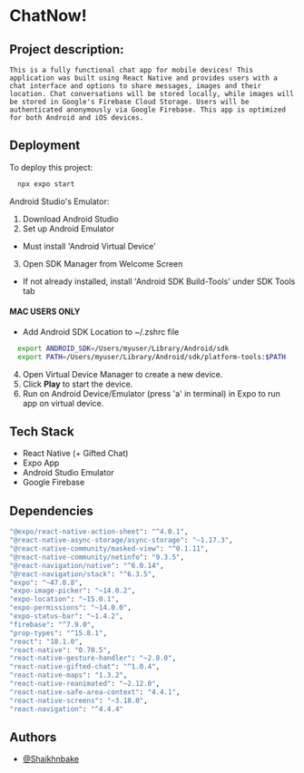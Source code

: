 # ChatNow!
 

## Project description:

	This is a fully functional chat app for mobile devices! This application was built using React Native and provides users with a chat interface and options to share messages, images and their location. Chat conversations will be stored locally, while images will be stored in Google's Firebase Cloud Storage. Users will be authenticated anonymously via Google Firebase. This app is optimized for both Android and iOS devices.


## Deployment

To deploy this project:

```bash
  npx expo start
```

Android Studio's Emulator:
1. Download Android Studio
2. Set up Android Emulator 
  - Must install 'Android Virtual Device'
3. Open SDK Manager from Welcome Screen
  - If not already installed, install 'Android SDK Build-Tools' under SDK Tools tab
  #### MAC USERS ONLY
  - Add Android SDK Location to ~/.zshrc file 
  ```bash
    export ANDROID_SDK=/Users/myuser/Library/Android/sdk
    export PATH=/Users/myuser/Library/Android/sdk/platform-tools:$PATH
  ```
4. Open Virtual Device Manager to create a new device.
5. Click **Play** to start the device.
6. Run on Android Device/Emulator (press 'a' in terminal) in Expo to run app on virtual device.


## Tech Stack

- React Native (+ Gifted Chat)
- Expo App
- Android Studio Emulator
- Google Firebase

## Dependencies

```bash
"@expo/react-native-action-sheet": "^4.0.1",
"@react-native-async-storage/async-storage": "~1.17.3",
"@react-native-community/masked-view": "^0.1.11",
"@react-native-community/netinfo": "9.3.5",
"@react-navigation/native": "^6.0.14",
"@react-navigation/stack": "^6.3.5",
"expo": "~47.0.8",
"expo-image-picker": "~14.0.2",
"expo-location": "~15.0.1",
"expo-permissions": "~14.0.0",
"expo-status-bar": "~1.4.2",
"firebase": "^7.9.0",
"prop-types": "^15.8.1",
"react": "18.1.0",
"react-native": "0.70.5",
"react-native-gesture-handler": "~2.8.0",
"react-native-gifted-chat": "^1.0.4",
"react-native-maps": "1.3.2",
"react-native-reanimated": "~2.12.0",
"react-native-safe-area-context": "4.4.1",
"react-native-screens": "~3.18.0",
"react-navigation": "^4.4.4"

```


## Authors

- [@Shaikhnbake](https://www.github.com/Shaikhnbake)
